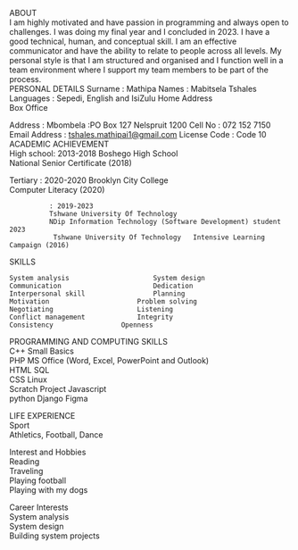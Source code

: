 

ABOUT  
I am highly motivated and have passion in programming and always open to challenges. I was doing my final year and I concluded in 2023. I have a good technical, human, and conceptual skill.  I am an effective communicator and have the ability to relate to people across all levels. My personal style is that I am structured and organised and I function well in a team environment where I support my team members to be part of the process.  
PERSONAL DETAILS 
Surname 	 	: Mathipa 
Names  	 	: Mabitsela Tshales  
Languages 	 	: Sepedi, English and IsiZulu 
Home Address  
Box Office


Address	: Mbombela
:PO Box 127
 Nelspruit
 1200
Cell No 	 	: 072 152 7150 
Email Address  	: tshales.mathipai1@gmail.com
License Code  	: Code 10 
ACADEMIC ACHIEVEMENT  
High school: 2013-2018 
Boshego High School   
 National Senior Certificate (2018)              
 
Tertiary      : 2020-2020 
               Brooklyn City College   
               Computer Literacy (2020)  
    
              : 2019-2023 
              Tshwane University Of Technology   
              NDip Information Technology (Software Development) student  2023  
 	           Tshwane University Of Technology   Intensive Learning Campaign (2016)  
 
 SKILLS 
 
 
 	System analysis       	  	  	  	System design                                                                    
  	Communication           	  	  	Dedication                                                                          
  	Interpersonal skill  	  	  	  	Planning  	  	  	  
  	Motivation  	  	  	  	  	Problem solving   	  	  
  	Negotiating        	  	  	  	Listening  	  	  	  
  	Conflict management   	  	  	Integrity  	  	  	  
  	Consistency    	  	  	  	Openness 

   
PROGRAMMING AND COMPUTING SKILLS  
 	C++  	  	  	  	Small Basics  
 	PHP  	  	  	  	MS Office (Word, Excel, PowerPoint and Outlook)    
 	HTML  	  	  	 SQL  
 	CSS 	  	  	  	Linux  
 	Scratch Project  		           Javascript  
  python
  Django
  Figma


LIFE EXPERIENCE  
Sport  
 	  	Athletics, Football, Dance  
  
Interest and Hobbies  
 	  	Reading  
 	  	Traveling  
 	  	Playing football  
 	  	Playing with my dogs  
  	  
Career Interests  
 	  	System analysis  
 	  	System design   
 	  	Building system projects  

